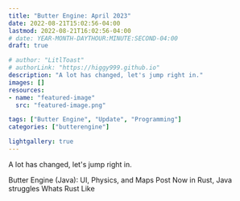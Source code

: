 ```yaml
---
title: "Butter Engine: April 2023"
date: 2022-08-21T15:02:56-04:00
lastmod: 2022-08-21T16:02:56-04:00
# date: YEAR-MONTH-DAYTHOUR:MINUTE:SECOND-04:00
draft: true

# author: "LitlToast"
# authorLink: "https://higgy999.github.io"
description: "A lot has changed, let's jump right in."
images: []
resources:
- name: "featured-image"
  src: "featured-image.png"

tags: ["Butter Engine", "Update", "Programming"]
categories: ["butterengine"]

lightgallery: true
---
```


A lot has changed, let's jump right in.

Butter Engine (Java): UI, Physics, and Maps Post
Now in Rust, Java struggles
Whats Rust Like

<!--more-->


